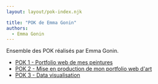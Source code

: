 ```yaml
---
layout: layout/pok-index.njk

title: "POK de Emma Gonin"
authors:
  - Emma Gonin
---
```


Ensemble des POK réalisés par Emma Gonin.

- [POK 1 - Portfolio web de mes peintures](./temps-1)
- [POK 2 - Mise en production de mon portfolio web d'art](./temps-2)
- [POK 3 - Data visualisation](./temps-3)
